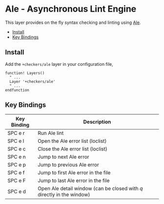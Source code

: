 # Ale - Asynchronous Lint Engine

This layer provides on the fly syntax checking and linting using [Ale](https://github.com/w0rp/ale).

- [Install](#install)
- [Key Bindings](#key-bindings)

## Install

Add the `+checkers/ale` layer in your configuration file,

```viml
function! Layers()
  " ...
  Layer '+checkers/ale'
  " ...
endfunction
```

## Key Bindings

Key Binding | Description
----------- | -----------------------------------
SPC e r     | Run Ale lint
SPC e l     | Open the Ale error list (loclist)
SPC e c     | Close the Ale error list (loclist)
SPC e n     | Jump to next Ale error
SPC e p     | Jump to previous Ale error
SPC e f     | Jump to first Ale error in the file
SPC e F     | Jump to last Ale error in the file
SPC e d     | Open Ale detail window (can be closed with _q_ directly in the window)

